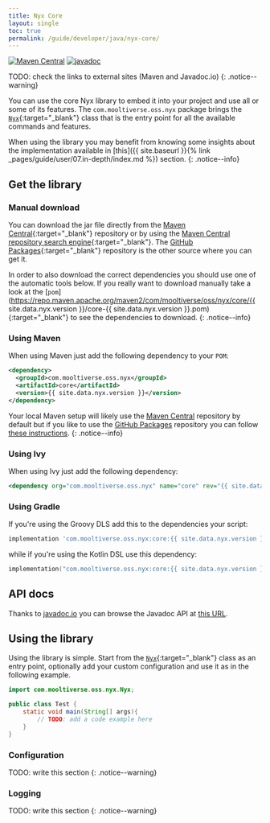 ```yaml
---
title: Nyx Core
layout: single
toc: true
permalink: /guide/developer/java/nyx-core/
---
```


[![Maven Central](https://img.shields.io/maven-central/v/com.mooltiverse.oss.nyx/core.svg?label=Maven%20Central)](https://search.maven.org/search?q=g:%22com.mooltiverse.oss.nyx%22%20AND%20a:%22core%22) [![javadoc](https://javadoc.io/badge2/com.mooltiverse.oss.nyx/core/javadoc.svg)](https://javadoc.io/doc/com.mooltiverse.oss.nyx/core)

TODO: check the links to external sites (Maven and Javadoc.io)
{: .notice--warning}

You can use the core Nyx library to embed it into your project and use all or some of its features. The `com.mooltiverse.oss.nyx` package brings the [`Nyx`](https://javadoc.io/doc/com.mooltiverse.oss.nyx/core/latest/com/mooltiverse/oss/nyx/Nyx.html){:target="_blank"} class that is the entry point for all the available commands and features.

When using the library you may benefit from knowing some insights about the implementation available in [this]({{ site.baseurl }}{% link _pages/guide/user/07.in-depth/index.md %}) section.
{: .notice--info}

## Get the library

### Manual download
You can download the jar file directly from the [Maven Central](https://repo.maven.apache.org/maven2/com/mooltiverse/oss/nyx/core/){:target="_blank"} repository or by using the [Maven Central repository search engine](https://search.maven.org/artifact/com.mooltiverse.oss.nyx/core){:target="_blank"}. The [GitHub Packages](https://github.com/mooltiverse/nyx/packages/){:target="_blank"} repository is the other source where you can get it.

In order to also download the correct dependencies you should use one of the automatic tools below. If you really want to download manually take a look at the [`pom`](https://repo.maven.apache.org/maven2/com/mooltiverse/oss/nyx/core/{{ site.data.nyx.version }}/core-{{ site.data.nyx.version }}.pom){:target="_blank"} to see the dependencies to download.
{: .notice--info}

### Using Maven
When using Maven just add the following dependency to your `POM`:

```xml
<dependency>
  <groupId>com.mooltiverse.oss.nyx</groupId>
  <artifactId>core</artifactId>
  <version>{{ site.data.nyx.version }}</version>
</dependency>
```

Your local Maven setup will likely use the [Maven Central](https://repo.maven.apache.org/maven2/com/mooltiverse/oss/nyx/core/) repository by default but if you like to use the [GitHub Packages](https://github.com/mooltiverse/nyx/packages/) repository you can follow [these instructions](https://help.github.com/en/packages/using-github-packages-with-your-projects-ecosystem/configuring-apache-maven-for-use-with-github-packages).
{: .notice--info}

### Using Ivy
When using Ivy just add the following dependency:

```xml
<dependency org="com.mooltiverse.oss.nyx" name="core" rev="{{ site.data.nyx.version }}" />
```

### Using Gradle

If you're using the Groovy DLS add this to the dependencies your script:

```groovy
implementation 'com.mooltiverse.oss.nyx:core:{{ site.data.nyx.version }}'
```

while if you're using the Kotlin DSL use this dependency:

```kotlin
implementation("com.mooltiverse.oss.nyx:core:{{ site.data.nyx.version }}")
```

## API docs

Thanks to [javadoc.io](https://javadoc.io/) you can browse the Javadoc API at [this URL](https://javadoc.io/doc/com.mooltiverse.oss.nyx/core).

## Using the library

Using the library is simple. Start from the [`Nyx`](https://javadoc.io/doc/com.mooltiverse.oss.nyx/core/latest/com/mooltiverse/oss/nyx/Nyx.html){:target="_blank"} class as an entry point, optionally add your custom configuration and use it as in the following example.

```java
import com.mooltiverse.oss.nyx.Nyx;

public class Test {
    static void main(String[] args){
        // TODO: add a code example here
    }
}
```

### Configuration

TODO: write this section
{: .notice--warning}

### Logging

TODO: write this section
{: .notice--warning}
